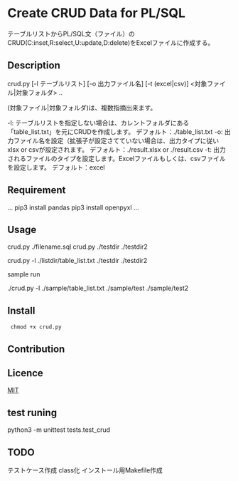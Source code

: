 Create CRUD Data for PL/SQL
====

テーブルリストからPL/SQL文（ファイル）のCRUD(C:inset,R:select,U:update,D:delete)をExcelファイルに作成する。

## Description
crud.py [-l テーブルリスト] [-o 出力ファイル名] [-t (excel|csv)] <対象ファイル|対象フォルダ> ..

(対象ファイル|対象フォルダ)は、複数指摘出来ます。

-l:
テーブルリストを指定しない場合は、カレントフォルダにある「table_list.txt」を元にCRUDを作成します。
デフォルト：./table_list.txt
-o:
出力ファイル名を設定（拡張子が設定さてていない場合は、出力タイプに従い xlsx or csvが設定されます。
デフォルト：./result.xlsx or ./result.csv
-t:
出力されるファイルのタイプを設定します。Excelファイルもしくは、csvファイルを設定します。
デフォルト：excel

## Requirement
...
pip3 install pandas
pip3 install openpyxl
...

## Usage

crud.py ./filename.sql
crud.py ./testdir ./testdir2

crud.py -l ./listdir/table_list.txt ./testdir ./testdir2

sample run

 ./crud.py -l ./sample/table_list.txt ./sample/test ./sample/test2

## Install
```
 chmod +x crud.py
```

## Contribution

## Licence

[MIT](https://github.com/tcnksm/tool/blob/master/LICENCE)

## test runing
python3 -m unittest tests.test_crud

## TODO
テストケース作成
class化
インストール用Makefile作成
